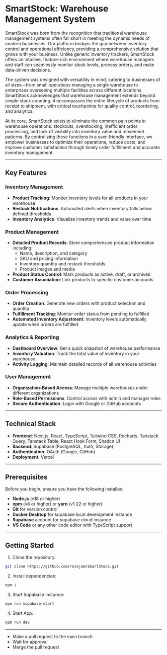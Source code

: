 # SmartStock: Warehouse Management System

SmartStock was born from the recognition that traditional warehouse management systems often fall short in meeting the dynamic needs of modern businesses. Our platform bridges the gap between inventory control and operational efficiency, providing a comprehensive solution that grows with your business. Unlike generic inventory trackers, SmartStock offers an intuitive, feature-rich environment where warehouse managers and staff can seamlessly monitor stock levels, process orders, and make data-driven decisions.

The system was designed with versatility in mind, catering to businesses of all sizes—from small operations managing a single warehouse to enterprises overseeing multiple facilities across different locations. SmartStock acknowledges that warehouse management extends beyond simple stock counting; it encompasses the entire lifecycle of products from receipt to shipment, with critical touchpoints for quality control, reordering, and analytics.

At its core, SmartStock exists to eliminate the common pain points in warehouse operations: stockouts, overstocking, inefficient order processing, and lack of visibility into inventory value and movement patterns. By centralizing these functions in a user-friendly interface, we empower businesses to optimize their operations, reduce costs, and improve customer satisfaction through timely order fulfillment and accurate inventory management.

---

## Key Features

### Inventory Management

- **Product Tracking**: Monitor inventory levels for all products in your warehouse
- **Restock Notifications**: Automated alerts when inventory falls below defined thresholds
- **Inventory Analytics**: Visualize inventory trends and value over time

### Product Management

- **Detailed Product Records**: Store comprehensive product information including:
  - Name, description, and category
  - SKU and pricing information
  - Inventory quantity and restock thresholds
  - Product images and media
- **Product Status Control**: Mark products as active, draft, or archived
- **Customer Association**: Link products to specific customer accounts

### Order Processing

- **Order Creation**: Generate new orders with product selection and quantity
- **Fulfillment Tracking**: Monitor order status from pending to fulfilled
- **Automated Inventory Adjustment**: Inventory levels automatically update when orders are fulfilled

### Analytics & Reporting

- **Dashboard Overview**: Get a quick snapshot of warehouse performance
- **Inventory Valuation**: Track the total value of inventory in your warehouse
- **Activity Logging**: Maintain detailed records of all warehouse activities

### User Management

- **Organization-Based Access**: Manage multiple warehouses under different organizations
- **Role-Based Permissions**: Control access with admin and manager roles
- **Secure Authentication**: Login with Google or GitHub accounts

---

## Technical Stack

- **Frontend**: Next.js, React, TypeScript, Tailwind CSS, Recharts, Tanstack Query, Tanstack Table, React Hook Form, Shadcn UI
- **Backend**: Supabase (PostgreSQL, Auth, Storage)
- **Authentication**: OAuth (Google, GitHub)
- **Deployment**: Vercel

---

## Prerequisites

Before you begin, ensure you have the following installed:

- **Node.js** (v18 or higher)
- **npm** (v8 or higher) or **yarn** (v1.22 or higher)
- **Git** for version control
- **Docker Desktop** for supabase local development instance
- **Supabase** account for supabase cloud instance
- **VS Code** or any other code editor with TypeScript support

---

## Getting Started

1. Clone the repository:

```bash
git clone https://github.com/rezajam/SmartStock.git
```

2. Install dependencies:

```bash
npm i
```

3. Start Supabase Instance:

```bash
npm run supabase:start
```

4. Start App:

```bash
npm run dev
```

---

- Make a pull request to the main branch
- Wait for approval
- Merge the pull request
